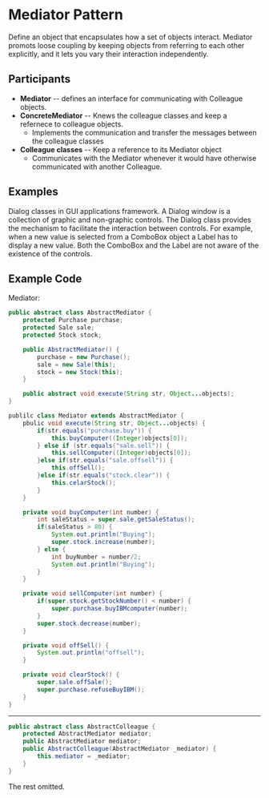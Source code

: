 # Mediator Pattern

Define an object that encapsulates how a set of objects interact. Mediator
promots loose coupling by keeping objects from referring to each other
explicitly, and it lets you vary their interaction independently.

## Participants
* **Mediator** -- defines an interface for communicating with Colleague
  objects.
* **ConcreteMediator** -- Knews the colleague classes and keep a refernece
  to colleague objects. 
    - Implements the communication and transfer the messages between the
      colleague classes
* **Colleague classes** -- Keep a reference to its Mediator object
    - Communicates with the Mediator whenever it would have otherwise
      communicated with another Colleague.

## Examples
Dialog classes in GUI applications framework. A Dialog window is a
collection of graphic and non-graphic controls. The Dialog class provides
the mechanism to facilitate the interaction between controls. For example,
when a new value is selected from a ComboBox object a Label has to display
a new value. Both the ComboBox and the Label are not aware of the
existence of the controls.

## Example Code
Mediator:
```java
public abstract class AbstractMediator {
    protected Purchase purchase;
    protected Sale sale;
    protected Stock stock;

    public AbstractMediator() {
        purchase = new Purchase();
        sale = new Sale(this);
        stock = new Stock(this);
    }

    public abstract void execute(String str, Object...objects);
}
```

```java
publilc class Mediator extends AbstractMediator {
    pbulic void execute(String str, Object...objects) {
        if(str.equals("purchase.buy")) {
            this.buyComputer((Integer)objects[0]);
        } else if (str.equals("sale.sell")) {
            this.sellComputer((Integer)objects[0]);
        }else if(str.equals("sale.offsell")) {
            this.offSell();
        }else if(str.equals("stock.clear")) {
            this.celarStock();
        }
    }

    private void buyComputer(int number) {
        int saleStatus = super.sale.getSaleStatus();
        if(saleStatus > 80) {
            System.out.println("Buying");
            super.stock.increase(number);
        } else {
            int buyNumber = number/2;
            System.out.println("Buying");
        }
    }

    private void sellComputer(int number) {
        if(super.stock.getStockNumber() < number) {
            super.purchase.buyIBMcomputer(number);
        }
        super.stock.decrease(number);
    }

    private void offSell() {
        System.out.println("offsell");
    }

    private void clearStock() {
        super.sale.offSale();
        super.purchase.refuseBuyIBM();
    }
}
```

---

```java
public abstract class AbstractColleague {
    protected AbstractMediator mediator;
    public AbstractMediator mediator;
    public AbstractColleague(AbstractMediator _mediator) {
        this.mediator = _mediator;
    }
}
```

The rest omitted.
